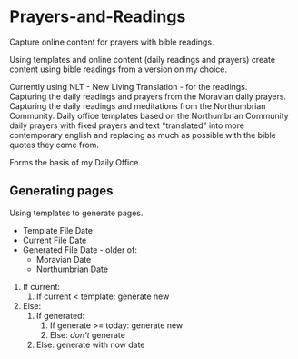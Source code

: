 # Prayers-and-Readings
Capture online content for prayers with bible readings.

Using templates and online content (daily readings and prayers) 
create content using bible readings from a version on my choice.

Currently using NLT - New Living Translation - for the readings.  
Capturing the daily readings and prayers from the Moravian daily prayers.
Capturing the daily readings and meditations from the Northumbrian Community.
Daily office templates based on the Northumbrian Community daily prayers 
with fixed prayers and text "translated" into more contemporary english
and replacing as much as possible with the bible quotes they come from.

Forms the basis of my Daily Office.

## Generating pages

Using templates to generate pages.
* Template File Date
* Current File Date
* Generated File Date - older of:
  * Moravian Date
  * Northumbrian Date

1. If current:
   1. If current < template: generate new
1. Else:
   1. If generated:
      1. If generate >= today: generate new
      1. Else: *don't* generate
   1. Else: generate with now date